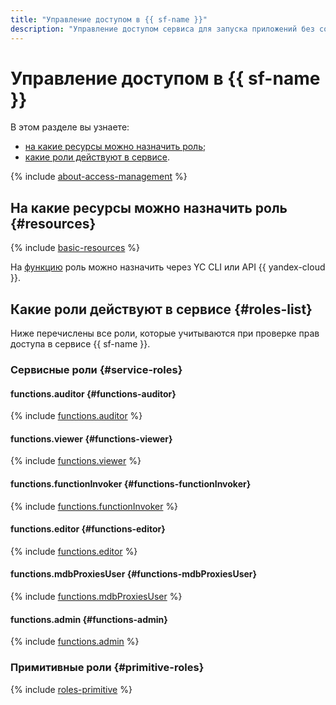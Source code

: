 ```yaml
---
title: "Управление доступом в {{ sf-name }}"
description: "Управление доступом сервиса для запуска приложений без создания и обслуживания виртуальных машин — {{ sf-name }}. В разделе описано, на какие ресурсы можно назначить роль, какие роли действуют в сервисе."
---
```


# Управление доступом в {{ sf-name }}

В этом разделе вы узнаете:

* [на какие ресурсы можно назначить роль](#resources);
* [какие роли действуют в сервисе](#roles-list).

{% include [about-access-management](../../_includes/iam/about-access-management.md) %}

## На какие ресурсы можно назначить роль {#resources}

{% include [basic-resources](../../_includes/iam/basic-resources-for-access-control.md) %}

На [функцию](../concepts/function.md) роль можно назначить через YC CLI или API {{ yandex-cloud }}.

## Какие роли действуют в сервисе {#roles-list}

Ниже перечислены все роли, которые учитываются при проверке прав доступа в сервисе {{ sf-name }}.

### Сервисные роли {#service-roles}

#### functions.auditor {#functions-auditor}

{% include [functions.auditor](../../_roles/functions/auditor.md) %}

#### functions.viewer {#functions-viewer}

{% include [functions.viewer](../../_roles/functions/viewer.md) %}

#### functions.functionInvoker {#functions-functionInvoker}

{% include [functions.functionInvoker](../../_roles/functions/functionInvoker.md) %}

#### functions.editor {#functions-editor}

{% include [functions.editor](../../_roles/functions/editor.md) %}


#### functions.mdbProxiesUser {#functions-mdbProxiesUser}

{% include [functions.mdbProxiesUser](../../_roles/functions/mdbProxiesUser.md) %}


#### functions.admin {#functions-admin}

{% include [functions.admin](../../_roles/functions/admin.md) %}

### Примитивные роли {#primitive-roles}

{% include [roles-primitive](../../_includes/roles-primitive.md) %}
